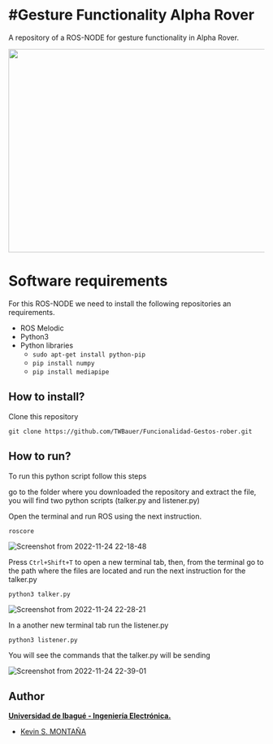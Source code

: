 # #Gesture Functionality Alpha Rover

A repository of a ROS-NODE for gesture functionality in Alpha Rover.

<img src="https://media.giphy.com/media/NbtOHMoDaSoTB9HlSK/giphy-downsized.gif" width="700" height="400" />


# Software requirements
For this ROS-NODE we need to install the following repositories an requirements.

 - ROS Melodic
 - Python3
 - Python libraries
	 - `sudo apt-get install python-pip`
	 - `pip install numpy`
	 - `pip install mediapipe`

## How to install?

Clone this repository

    git clone https://github.com/TWBauer/Funcionalidad-Gestos-rober.git
    
## How to run?

To run this python script follow this steps

go to the folder where you downloaded the repository and extract the file, you will find two python scripts (talker.py and listener.py)

Open the terminal and run ROS using the next instruction.

    roscore
    
![Screenshot from 2022-11-24 22-18-48](https://user-images.githubusercontent.com/76453036/203893700-8d5263ad-848b-44e2-9e8a-fafdc23c0d92.png)

Press `Ctrl+Shift+T` to open a new terminal tab, then, from the terminal go to the path where the files are located and run the next instruction for the talker.py

    python3 talker.py

![Screenshot from 2022-11-24 22-28-21](https://user-images.githubusercontent.com/76453036/203894972-0b56ce3c-4e1b-441a-86d3-10e7518279b3.png)

In a another new terminal tab run the listener.py

    python3 listener.py

You will see the commands that the talker.py will be sending

![Screenshot from 2022-11-24 22-39-01](https://user-images.githubusercontent.com/76453036/203896785-ed5de2a5-da75-464b-882a-e7a35b214c0c.png)


## Author
**[Universidad de Ibagué - Ingeniería Electrónica.](https://electronica.unibague.edu.co)**

 - [Kevin S. MONTAÑA](https://github.com/TWBauer)

